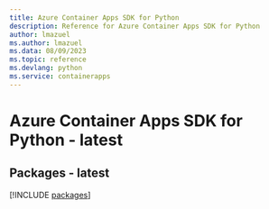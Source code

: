 ```yaml
---
title: Azure Container Apps SDK for Python
description: Reference for Azure Container Apps SDK for Python
author: lmazuel
ms.author: lmazuel
ms.data: 08/09/2023
ms.topic: reference
ms.devlang: python
ms.service: containerapps
---
```

# Azure Container Apps SDK for Python - latest
## Packages - latest
[!INCLUDE [packages](container-apps-index.md)]